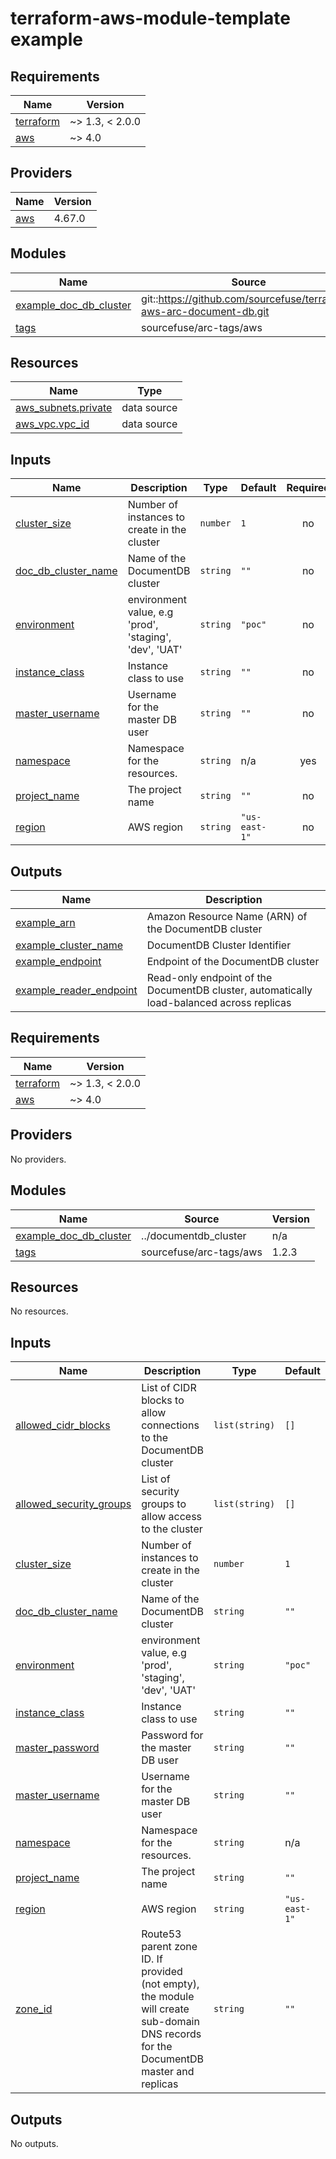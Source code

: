 # terraform-aws-module-template example

<!-- BEGINNING OF PRE-COMMIT-TERRAFORM DOCS HOOK -->
## Requirements

| Name | Version |
|------|---------|
| <a name="requirement_terraform"></a> [terraform](#requirement\_terraform) | ~> 1.3, < 2.0.0 |
| <a name="requirement_aws"></a> [aws](#requirement\_aws) | ~> 4.0 |

## Providers

| Name | Version |
|------|---------|
| <a name="provider_aws"></a> [aws](#provider\_aws) | 4.67.0 |

## Modules

| Name | Source | Version |
|------|--------|---------|
| <a name="module_example_doc_db_cluster"></a> [example\_doc\_db\_cluster](#module\_example\_doc\_db\_cluster) | git::https://github.com/sourcefuse/terraform-aws-arc-document-db.git | 1.0.0 |
| <a name="module_tags"></a> [tags](#module\_tags) | sourcefuse/arc-tags/aws | 1.2.3 |

## Resources

| Name | Type |
|------|------|
| [aws_subnets.private](https://registry.terraform.io/providers/hashicorp/aws/latest/docs/data-sources/subnets) | data source |
| [aws_vpc.vpc_id](https://registry.terraform.io/providers/hashicorp/aws/latest/docs/data-sources/vpc) | data source |

## Inputs

| Name | Description | Type | Default | Required |
|------|-------------|------|---------|:--------:|
| <a name="input_cluster_size"></a> [cluster\_size](#input\_cluster\_size) | Number of instances to create in the cluster | `number` | `1` | no |
| <a name="input_doc_db_cluster_name"></a> [doc\_db\_cluster\_name](#input\_doc\_db\_cluster\_name) | Name of the DocumentDB cluster | `string` | `""` | no |
| <a name="input_environment"></a> [environment](#input\_environment) | environment value, e.g 'prod', 'staging', 'dev', 'UAT' | `string` | `"poc"` | no |
| <a name="input_instance_class"></a> [instance\_class](#input\_instance\_class) | Instance class to use | `string` | `""` | no |
| <a name="input_master_username"></a> [master\_username](#input\_master\_username) | Username for the master DB user | `string` | `""` | no |
| <a name="input_namespace"></a> [namespace](#input\_namespace) | Namespace for the resources. | `string` | n/a | yes |
| <a name="input_project_name"></a> [project\_name](#input\_project\_name) | The project name | `string` | `""` | no |
| <a name="input_region"></a> [region](#input\_region) | AWS region | `string` | `"us-east-1"` | no |

## Outputs

| Name | Description |
|------|-------------|
| <a name="output_example_arn"></a> [example\_arn](#output\_example\_arn) | Amazon Resource Name (ARN) of the DocumentDB cluster |
| <a name="output_example_cluster_name"></a> [example\_cluster\_name](#output\_example\_cluster\_name) | DocumentDB Cluster Identifier |
| <a name="output_example_endpoint"></a> [example\_endpoint](#output\_example\_endpoint) | Endpoint of the DocumentDB cluster |
| <a name="output_example_reader_endpoint"></a> [example\_reader\_endpoint](#output\_example\_reader\_endpoint) | Read-only endpoint of the DocumentDB cluster, automatically load-balanced across replicas |
<!-- END OF PRE-COMMIT-TERRAFORM DOCS HOOK -->

<!-- BEGIN_TF_DOCS -->
## Requirements

| Name | Version |
|------|---------|
| <a name="requirement_terraform"></a> [terraform](#requirement\_terraform) | ~> 1.3, < 2.0.0 |
| <a name="requirement_aws"></a> [aws](#requirement\_aws) | ~> 4.0 |

## Providers

No providers.

## Modules

| Name | Source | Version |
|------|--------|---------|
| <a name="module_example_doc_db_cluster"></a> [example\_doc\_db\_cluster](#module\_example\_doc\_db\_cluster) | ../documentdb_cluster | n/a |
| <a name="module_tags"></a> [tags](#module\_tags) | sourcefuse/arc-tags/aws | 1.2.3 |

## Resources

No resources.

## Inputs

| Name | Description | Type | Default | Required |
|------|-------------|------|---------|:--------:|
| <a name="input_allowed_cidr_blocks"></a> [allowed\_cidr\_blocks](#input\_allowed\_cidr\_blocks) | List of CIDR blocks to allow connections to the DocumentDB cluster | `list(string)` | `[]` | no |
| <a name="input_allowed_security_groups"></a> [allowed\_security\_groups](#input\_allowed\_security\_groups) | List of security groups to allow access to the cluster | `list(string)` | `[]` | no |
| <a name="input_cluster_size"></a> [cluster\_size](#input\_cluster\_size) | Number of instances to create in the cluster | `number` | `1` | no |
| <a name="input_doc_db_cluster_name"></a> [doc\_db\_cluster\_name](#input\_doc\_db\_cluster\_name) | Name of the DocumentDB cluster | `string` | `""` | no |
| <a name="input_environment"></a> [environment](#input\_environment) | environment value, e.g 'prod', 'staging', 'dev', 'UAT' | `string` | `"poc"` | no |
| <a name="input_instance_class"></a> [instance\_class](#input\_instance\_class) | Instance class to use | `string` | `""` | no |
| <a name="input_master_password"></a> [master\_password](#input\_master\_password) | Password for the master DB user | `string` | `""` | no |
| <a name="input_master_username"></a> [master\_username](#input\_master\_username) | Username for the master DB user | `string` | `""` | no |
| <a name="input_namespace"></a> [namespace](#input\_namespace) | Namespace for the resources. | `string` | n/a | yes |
| <a name="input_project_name"></a> [project\_name](#input\_project\_name) | The project name | `string` | `""` | no |
| <a name="input_region"></a> [region](#input\_region) | AWS region | `string` | `"us-east-1"` | no |
| <a name="input_zone_id"></a> [zone\_id](#input\_zone\_id) | Route53 parent zone ID. If provided (not empty), the module will create sub-domain DNS records for the DocumentDB master and replicas | `string` | `""` | no |

## Outputs

No outputs.
<!-- END_TF_DOCS -->
